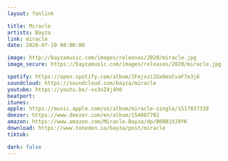 ```yaml
---
layout: fanlink

title: Miracle
artists: Bayza
link: miracle
date: 2020-07-10 00:00:00

image: http://bayzamusic.com/images/releases/2020/miracle.jpg
image_secure: https://bayzamusic.com/images/releases/2020/miracle.jpg

spotify: https://open.spotify.com/album/2Fejxzi2GxOeoCvaF7e3j6
soundcloud: https://soundcloud.com/bayza/miracle
youtube: https://youtu.be/-vx3oZ4j4h0
beatport: 
itunes: 
apple: https://music.apple.com/us/album/miracle-single/1517837338
deezer: https://www.deezer.com/en/album/154007702
amazon: https://www.amazon.com/Miracle-Bayza/dp/B08B1VJ9YK
download: https://www.toneden.io/bayza/post/miracle
tiktok: 

dark: false
---
```

